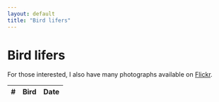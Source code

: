 ```yaml
---
layout: default
title: "Bird lifers"
---
```


# Bird lifers

For those interested, I also have many photographs available on [Flickr](https://www.flickr.com/photos/chrisdown/albums/72157711447135721?layout=justified).

<link rel="stylesheet" href="https://unpkg.com/leaflet@1.7.1/dist/leaflet.css"/>
<script src="https://unpkg.com/leaflet@1.7.1/dist/leaflet.js"></script>
<link rel="stylesheet" href="https://cdnjs.cloudflare.com/ajax/libs/leaflet.markercluster/1.4.1/MarkerCluster.css"/>
<link rel="stylesheet" href="https://cdnjs.cloudflare.com/ajax/libs/leaflet.markercluster/1.4.1/MarkerCluster.Default.css"/>
<script src="https://cdnjs.cloudflare.com/ajax/libs/leaflet.markercluster/1.4.1/leaflet.markercluster.js"></script>

<div id="map"></div>
<div id="sightings-table-container">
    <table id="sightings-table">
        <thead>
            <tr>
                <th>#</th>
                <th>Bird</th>
                <th>Date</th>
            </tr>
        </thead>
        <tbody>
            <!-- Rows will be added here dynamically -->
        </tbody>
    </table>
</div>

<script>
    var map = L.map('map').fitWorld();
    L.tileLayer('https://{s}.tile.openstreetmap.org/{z}/{x}/{y}.png', {
        maxZoom: 19,
    }).addTo(map);

    L.Control.textbox = L.Control.extend({
        onAdd: function(map) {
            var text = L.DomUtil.create('span');
            text.id = "bird_tips";
            text.innerHTML = "<span style=\"background-color: rgba(255, 255, 255, 0.5); padding: 0.2em\">Click an entry in the table to focus the map</span>"
            return text;
        },

        onRemove: function(map) { }
    });
    L.control.textbox = function(opts) { return new L.Control.textbox(opts);}
    L.control.textbox({ position: 'bottomleft' }).addTo(map);

    var zoomLevel = 18;

    // disableClusteringAtZoom value should match the same as map.setView()
    var markers = L.markerClusterGroup({ maxClusterRadius: 50, disableClusteringAtZoom: zoomLevel });

    // From lifers.py
    var sightings = [["2017-11-25 16:49", "Tristram's Starling", "Onychognathus tristramii", 31.315917, 35.353886], ["2020-02-13 16:10", "Magnificent Frigatebird", "Fregata magnificens", 13.857731228969316, -61.06208648088452], ["2020-02-14 09:34", "Bananaquit", "Coereba flaveola", 13.851950232, -61.048821832], ["2020-02-14 09:35", "Grey Trembler", "Cinclocerthia gutturalis", 13.85184633, -61.04861106], ["2020-02-14 09:41", "Purple-throated Carib", "Eulampis jugularis", 13.85236906, -61.048686715], ["2020-02-14 16:13", "Lesser Antillean Bullfinch", "Loxigilla noctis", 13.851974769932797, -61.048160431068865], ["2020-02-14 16:21", "Antillean Crested Hummingbird", "Orthorhyncus cristatus", 13.85110744576221, -61.04806698426571], ["2020-02-14 16:25", "Grey Kingbird", "Tyrannus dominicensis", 13.852102451878904, -61.048110104437484], ["2020-02-14 16:32", "Carib Grackle", "Quiscalus lugubris", 13.852383422, -61.048688598], ["2022-03-22 04:50", "Peregrine Falcon", "Falco peregrinus", 41.737265544406995, -74.18890005739351], ["2022-04-28 03:59", "Grey Wagtail", "Motacilla cinerea", 54.903219959864586, -1.5942838623971056], ["2022-06-27 03:41", "Griffon Vulture", "Gyps fulvus", 43.78088144013459, 6.39015315340086], ["2022-11-17 17:25", "Anna's Hummingbird", "Calypte anna", 37.76901379734832, -122.47222973146887], ["2022-11-17 17:27", "Hooded Merganser", "Lophodytes cucullatus", 37.768579541, -122.472643074], ["2022-11-17 17:29", "Song Sparrow", "Melospiza melodia", 37.769117014229636, -122.47210066139671], ["2022-11-17 17:30", "Dark-eyed Junco", "Junco hyemalis", 37.76898504744927, -122.47236826710215], ["2022-11-17 17:32", "Grey-headed Chickadee", "Poecile cinctus", 37.76894446043457, -122.47223281120853], ["2022-11-17 17:35", "American Robin", "Turdus migratorius", 37.770291, -122.46860899999997], ["2022-11-18 17:36", "Brown Pelican", "Pelecanus occidentalis", 37.805716784421776, -122.45339433212598], ["2022-11-18 17:40", "Snowy Egret", "Egretta thula", 37.806173808726605, -122.44996835128326], ["2022-11-18 17:42", "Killdeer", "Charadrius vociferus", 37.8047262030875, -122.45129521827101], ["2022-11-18 17:44", "White-crowned Sparrow", "Zonotrichia leucophrys", 37.80532932261164, -122.4515948663544], ["2022-11-18 17:46", "American White Pelican", "Pelecanus erythrorhynchos", 37.804171915382, -122.45005160626175], ["2023-01-18 09:44", "Common Merganser", "Mergus merganser", 53.75175517349464, -1.4248021701375535], ["2023-01-28 09:40", "Eurasian Teal", "Anas crecca", 53.75136448729458, -1.4239828415227294], ["2023-01-28 10:43", "Common Pochard", "Aythya ferina", 53.751699812365814, -1.3995335625759253], ["2023-01-28 10:58", "Song Thrush", "Turdus philomelos", 52.0916588535104, 0.05431944365309959], ["2023-01-28 11:00", "Eurasian Wigeon", "Mareca penelope", 53.74950969103727, -1.3962101073332462], ["2023-01-28 11:10", "Common Kestrel", "Falco tinnunculus", 53.74920749007112, -1.3895398208613583], ["2023-01-28 14:58", "Gadwall", "Mareca strepera", 52.090176349199155, 0.052510102559296], ["2023-01-29 13:01", "Common Murre", "Uria aalge", 54.151555684139254, -0.17474563384331532], ["2023-01-29 13:48", "Northern Gannet", "Morus bassanus", 54.15326449012734, -0.18422089422401203], ["2023-01-30 13:04", "Western Barn Owl", "Tyto alba", 52.08940588180938, 0.05220626023472619], ["2023-01-30 15:02", "Northern Shoveler", "Spatula clypeata", 52.09016092481211, 0.05252121694439893], ["2023-01-30 16:00", "Redwing", "Turdus iliacus", 52.08948477761714, 0.05216861392372607], ["2023-01-30 16:17", "Yellowhammer", "Emberiza citrinella", 52.092193858685505, 0.05309337579325301], ["2023-03-18 18:04", "Hudsonian Whimbrel", "Numenius hudsonicus", 34.03898200000002, -118.875055], ["2023-03-18 18:10", "Marbled Godwit", "Limosa fedoa", 34.03898200000002, -118.875055], ["2023-03-18 18:13", "Double-crested Cormorant", "Nannopterum auritum", 34.03898200000002, -118.875055], ["2023-03-19 18:16", "Long-billed Curlew", "Numenius americanus", 35.367385943631774, -120.8678573035946], ["2023-03-19 20:14", "Willet", "Tringa semipalmata", 35.36726355634958, -120.86820849921867], ["2023-03-19 20:16", "Turkey Vulture", "Cathartes aura", 35.36710472831917, -120.86766967668908], ["2023-03-19 20:18", "Great Blue Heron", "Ardea herodias", 35.36737099750174, -120.86729419529286], ["2023-03-20 20:23", "California Scrub Jay", "Aphelocoma californica", 36.51963365896235, -121.94958110954195], ["2023-03-20 20:25", "Hairy Woodpecker", "Leuconotopicus villosus", 36.52194255820443, -121.94497012003174], ["2023-03-20 21:32", "Black Oystercatcher", "Haematopus bachmani", 36.51048218036604, -121.9415203159812], ["2023-04-30 16:49", "Red Kite", "Milvus milvus", 51.80481507981158, -0.6004448257231445], ["2023-05-01 16:55", "Common Buzzard", "Buteo buteo", 51.576516298213704, -0.5946453690649776], ["2023-05-29 14:35", "Grey Heron", "Ardea cinerea", 51.77750473688866, -0.5995668722568155], ["2023-05-29 14:41", "Carrion Crow", "Corvus corone", 51.7777377, -0.6009245], ["2023-05-29 14:41", "Western Jackdaw", "Coloeus monedula", 51.7776852, -0.6007893], ["2023-05-29 14:41", "Mallard", "Anas platyrhynchos", 51.7776426, -0.600653], ["2023-05-29 14:42", "European Greenfinch", "Chloris chloris", 51.7776385, -0.6004253], ["2023-05-29 14:42", "Eurasian Magpie", "Pica pica", 51.7776194, -0.600351], ["2023-05-29 14:48", "Black-headed Gull", "Chroicocephalus ridibundus", 51.7768045, -0.5972805], ["2023-05-29 14:55", "European Goldfinch", "Carduelis carduelis", 51.7766268, -0.5967193], ["2023-05-29 14:55", "Eurasian Wren", "Troglodytes troglodytes", 51.7760378, -0.5954463], ["2023-05-29 14:56", "Common Moorhen", "Gallinula chloropus", 51.7760378, -0.5954463], ["2023-05-29 14:57", "Eurasian Blue Tit", "Cyanistes caeruleus", 51.7756841, -0.5947905], ["2023-05-29 15:00", "Common Swift", "Apus apus", 51.7752771, -0.5939532], ["2023-05-29 15:01", "House Sparrow", "Passer domesticus", 51.7748082, -0.592784], ["2023-05-29 15:05", "Common Wood Pigeon", "Columba palumbus", 51.7735453, -0.5902246], ["2023-05-29 15:18", "Eurasian Collared Dove", "Streptopelia decaocto", 51.7678063, -0.5831881], ["2023-05-29 15:20", "European Robin", "Erithacus rubecula", 51.7678921, -0.5833552], ["2023-05-29 16:01", "Great Cormorant", "Phalacrocorax carbo", 51.762464599999994, -0.563583599999987], ["2023-05-29 16:07", "Eurasian Coot", "Fulica atra", 51.7634664, -0.5605747], ["2023-05-30 18:18", "European Herring Gull", "Larus argentatus", 51.5039774, -0.0461253], ["2023-06-04 18:16", "Tufted Duck", "Aythya fuligula", 51.5033992, -0.0471679], ["2023-06-04 18:16", "Mute Swan", "Cygnus olor", 51.5033992, -0.0471679], ["2023-06-04 18:17", "Rock Dove", "Columba livia", 51.5033992, -0.0471679], ["2023-06-04 18:20", "Common Starling", "Sturnus vulgaris", 51.5034795, -0.0466043], ["2023-06-04 18:23", "Egyptian Goose", "Alopochen aegyptiaca", 51.5025477, -0.0470297], ["2023-06-09 23:00", "Collared Kingfisher", "Todiramphus chloris", 1.4398115050386904, 103.73480001172275], ["2023-06-09 23:00", "Spotted Dove", "Spilopelia chinensis", 1.4396881410651825, 103.7348801839442], ["2023-06-09 23:00", "Zebra Dove", "Geopelia striata", 1.4397191114682717, 103.73472948942253], ["2023-06-09 23:00", "Himalayan Swiftlet", "Aerodramus brevirostris", 1.4401224672830084, 103.73471979478137], ["2023-06-09 23:00", "Olive-winged Bulbul", "Pycnonotus plumosus", 1.4400700685217773, 103.73484436576013], ["2023-06-09 23:00", "Slaty-breasted Rail", "Lewinia striata", 1.4398686925712771, 103.73471403726876], ["2023-06-09 23:00", "Blue-throated Bee-eater", "Merops viridis", 1.4397959298340575, 103.73447666032382], ["2023-06-09 23:00", "White-breasted Waterhen", "Amaurornis phoenicurus", 1.4402618951143442, 103.73498804558159], ["2023-06-09 23:30", "Scarlet-backed Flowerpecker", "Dicaeum cruentatum", 1.4398071288491425, 103.73488937047131], ["2023-06-09 23:30", "Yellow-vented Bulbul", "Pycnonotus goiavier", 1.4398446621731198, 103.73477278032345], ["2023-06-09 23:45", "Ashy Tailorbird", "Orthotomus ruficeps", 1.4426957882254874, 103.73669265964509], ["2023-06-10 00:00", "Great Egret", "Ardea alba", 1.4431630600407683, 103.73651892361715], ["2023-06-10 00:00", "Pink-necked Green Pigeon", "Treron vernans", 1.4425800768646915, 103.73675737057465], ["2023-06-10 00:00", "White-bellied Sea Eagle", "Haliaeetus leucogaster", 1.4409551509377485, 103.73644673936865], ["2023-06-10 01:00", "Milky Stork", "Mycteria cinerea", 1.446774512261273, 103.73201546450537], ["2023-06-10 01:30", "Little Egret", "Egretta garzetta", 1.4441359139719296, 103.73594090792358], ["2023-06-10 01:30", "Black-naped Oriole", "Oriolus chinensis", 1.4400456046120198, 103.73591585902892], ["2023-06-10 03:00", "House Crow", "Corvus splendens", 1.4465439098056496, 103.73206650379039], ["2023-06-10 04:00", "Asian Glossy Starling", "Aplonis panayensis", 1.4403817092242726, 103.73565370192603], ["2023-06-10 04:00", "Olive-backed Sunbird", "Cinnyris jugularis", 1.4470327840867323, 103.7280324380352], ["2023-06-10 04:30", "Pacific Swallow", "Hirundo tahitica", 1.4408056942100669, 103.73638465696371], ["2023-06-11 02:00", "Long-tailed Shrike", "Lanius schach", 1.4161001231904902, 103.91343301312327], ["2023-06-11 02:00", "Javan Myna", "Acridotheres javanicus", 1.415982955, 103.912557859], ["2023-06-11 02:00", "Eurasian Tree Sparrow", "Passer montanus", 1.420652345094581, 103.91277241408284], ["2023-06-11 02:30", "Red-breasted Parakeet", "Psittacula alexandri", 1.4160778968936067, 103.91647271681654], ["2023-06-11 03:28", "Red Junglefowl", "Gallus gallus", 1.4125290000000268, 103.92126740000003], ["2023-06-11 04:00", "Malaysian Pied Fantail", "Rhipidura javanica", 1.4102004082321482, 103.92005745374797], ["2023-06-11 04:03", "White-throated Kingfisher", "Halcyon smyrnensis", 1.4085568999999847, 103.92219549999999], ["2023-06-11 05:00", "Scaly-breasted Munia", "Lonchura punctulata", 1.4086000739045643, 103.92237862874912], ["2023-06-11 05:00", "Baya Weaver", "Ploceus philippinus", 1.4075945410850121, 103.92449716310443], ["2023-06-11 05:30", "Oriental Dollarbird", "Eurystomus orientalis", 1.405824918387648, 103.92831286704597], ["2023-06-11 06:00", "Oriental Magpie-Robin", "Copsychus saularis", 1.4057348350046874, 103.92292209900887], ["2023-06-11 06:30", "Jungle Myna", "Acridotheres fuscus", 1.4073563282691244, 103.92104578608291], ["2023-06-11 08:00", "Crested Myna", "Acridotheres cristatellus", 1.3955813869160132, 103.9296470282988], ["2023-06-11 08:00", "Common Iora", "Aegithina tiphia", 1.3955141429654359, 103.92970802417011], ["2023-06-11 09:30", "Little Tern", "Sternula albifrons", 1.3963406177797668, 103.92209642844324], ["2023-06-12 23:45", "Red-whiskered Bulbul", "Pycnonotus jocosus", 1.4192736466052924, 103.91335519534408], ["2023-06-13 00:15", "Barn Swallow", "Hirundo rustica", 1.40801465, 103.919256438], ["2023-06-13 00:30", "Swinhoe's White-eye", "Zosterops simplex", 1.4072035947404413, 103.92117185322905], ["2023-06-13 00:45", "Little Bronze Cuckoo", "Chrysococcyx minutillus", 1.407556454783157, 103.92008640993424], ["2023-06-13 01:00", "Sooty-headed Bulbul", "Pycnonotus aurigaster", 1.407879227673123, 103.919591343452], ["2023-06-15 00:00", "Asian Koel", "Eudynamys scolopaceus", 1.2855259004309825, 103.86312346339984], ["2023-06-16 10:30", "Sunda Pygmy Woodpecker", "Yungipicus moluccensis", 1.2830670527781365, 103.8635916380776], ["2023-06-17 19:17", "Rufous Woodpecker", "Micropternus brachyurus", 1.28302123284432, 103.86357859856928], ["2023-06-19 00:30", "Blue-crowned Hanging Parrot", "Loriculus galgulus", 1.283079924, 103.863550264], ["2023-06-20 08:56", "Brown-breasted Bulbul", "Pycnonotus xanthorrhous", 26.887176484, 100.23356152], ["2023-06-20 09:35", "Little Grebe", "Tachybaptus ruficollis", 26.8868021, 100.232584], ["2023-06-20 10:00", "Black-throated Bushtit", "Aegithalos concinnus", 26.89080446313617, 100.23209341112596], ["2023-06-20 10:00", "Plumbeous Water Redstart", "Phoenicurus fuliginosus", 26.891008973, 100.231155194], ["2023-06-21 01:37", "White Wagtail", "Motacilla alba", 26.930497060781708, 100.22251884336492], ["2023-06-21 08:58", "Great Crested Grebe", "Podiceps cristatus", 27.9041273, 99.9429216], ["2023-06-21 09:00", "Hume's Leaf Warbler", "Phylloscopus humei", 27.915341907676027, 99.9357587451264], ["2023-06-21 09:15", "Ferruginous Duck", "Aythya nyroca", 27.906699700000004, 99.95122289999999], ["2023-06-22 02:39", "Red-billed Chough", "Pyrrhocorax pyrrhocorax", 27.862668300483374, 99.70489796857639], ["2023-06-23 09:00", "Grey-backed Thrush", "Turdus hortulorum", 26.886812090695013, 100.23389089685486], ["2023-06-29 07:49", "Brown Shrike", "Lanius cristatus", 47.2547373, 132.6224997], ["2023-06-29 23:32", "Striated Swallow", "Cecropis striolata", 47.586984844390884, 133.5082602722449], ["2023-06-29 23:54", "Common Pheasant", "Phasianus colchicus", 47.35933180000004, 133.10271719999997], ["2023-06-30 00:30", "Eastern Spot-billed Duck", "Anas zonorhyncha", 47.72663907878046, 133.6064108088026], ["2023-06-30 03:19", "Black-tailed Godwit", "Limosa limosa", 47.553517739975725, 133.52511753792476], ["2023-06-30 03:39", "Oriental Stork", "Ciconia boyciana", 47.552940400000004, 133.38065469999998], ["2023-06-30 15:48", "Eurasian Crag Martin", "Ptyonoprogne rupestris", 47.27146585659984, 132.6220408329121], ["2023-07-01 02:20", "Oriental Turtle Dove", "Streptopelia orientalis", 47.27045855935351, 132.577838608771], ["2023-07-01 03:00", "Red-rumped Swallow", "Cecropis daurica", 47.27466522685636, 132.56210868225742], ["2023-07-01 09:00", "Common Nightingale", "Luscinia megarhynchos", 47.2708353045444, 132.62327391997724], ["2023-07-03 10:58", "Common Tern", "Sterna hirundo", 45.7751834, 126.59967560000001], ["2023-07-04 08:30", "Indian Spot-billed Duck", "Anas poecilorhyncha", 35.00648882597335, 135.7778601627498], ["2023-07-04 09:06", "Large-billed Crow", "Corvus macrorhynchos", 35.0045532, 135.7800384], ["2023-07-06 09:53", "Black Kite", "Milvus migrans", 34.99662970000003, 135.76857080000002], ["2023-07-07 04:49", "Brown-eared Bulbul", "Hypsipetes amaurotis", 35.0191156, 135.6739366], ["2023-07-07 05:17", "Japanese Bush Warbler", "Horornis diphone", 35.0139665, 135.6764921], ["2023-07-09 09:33", "White-cheeked Starling", "Spodiopsar cineraceus", 35.71494710000001, 139.773704], ["2023-07-16 13:16", "Eurasian Jay", "Garrulus glandarius", 51.4978458, -0.0396091], ["2023-07-16 13:27", "Long-tailed Tit", "Aegithalos caudatus", 51.4997772, -0.0405899], ["2023-07-16 14:53", "Common Gull", "Larus canus", 51.503006877435276, -0.046950917192674524], ["2023-07-17 11:32", "Common House Martin", "Delichon urbicum", 51.50585027492837, -0.04579754584943885], ["2023-07-21 19:14", "Rose-ringed Parakeet", "Psittacula krameri", 51.56633939999999, -0.03962699999999586], ["2023-07-23 17:06", "Canada Goose", "Branta canadensis", 51.45859990000002, -0.3079131000000359], ["2023-07-25 07:23", "Common Chaffinch", "Fringilla coelebs", 55.0456484, -1.6120424], ["2023-07-25 07:48", "Great Tit", "Parus major", 55.0454374, -1.6087987], ["2023-07-25 08:05", "Stock Dove", "Columba oenas", 55.0454874, -1.6088134], ["2023-07-25 14:17", "Eurasian Sparrowhawk", "Accipiter nisus", 54.895853100000004, -1.482657200000034], ["2023-07-25 17:00", "Eurasian Nuthatch", "Sitta europaea", 54.89908541852157, -1.4757280794181893], ["2023-07-25 18:05", "Great Spotted Woodpecker", "Dendrocopos major", 54.899940674534136, -1.4755725990578128], ["2023-07-25 18:10", "Dunnock", "Prunella modularis", 54.8973326779472, -1.4775366526603477], ["2023-07-25 18:20", "Eurasian Curlew", "Numenius arquata", 54.89731320990982, -1.4780331394762243], ["2023-07-25 18:22", "Northern Lapwing", "Vanellus vanellus", 54.89951951538767, -1.4759337729981326], ["2023-07-25 18:24", "Common Shelduck", "Tadorna tadorna", 54.89966394441593, -1.4784748330719708], ["2023-07-25 18:25", "Pied Avocet", "Recurvirostra avosetta", 54.89814992200978, -1.4763435464158476], ["2023-07-25 19:42", "Coal Tit", "Periparus ater", 55.044975607733406, -1.6092106122850112], ["2023-07-26 15:06", "Common Blackbird", "Turdus merula", 55.052637, -1.6425441], ["2023-07-26 15:44", "Greylag Goose", "Anser anser", 55.0547987, -1.6420709], ["2023-07-26 17:00", "Eurasian Bullfinch", "Pyrrhula pyrrhula", 54.89817166801278, -1.4767040452757954], ["2023-07-26 17:38", "Common Chiffchaff", "Phylloscopus collybita", 55.0453323, -1.6120773], ["2023-07-27 10:39", "Sandwich Tern", "Thalasseus sandvicensis", 55.1737346, -1.5169254], ["2023-07-27 18:46", "Common Linnet", "Linaria cannabina", 55.08379579999998, -1.472825900000032], ["2023-07-27 18:50", "Common Redshank", "Tringa totanus", 55.083552500000025, -1.4739193999999995], ["2023-07-28 13:09", "Eurasian Reed Warbler", "Acrocephalus scirpaceus", 55.2964441, -1.5832255], ["2023-07-28 14:37", "Eurasian Whimbrel", "Numenius phaeopus", 55.3151986, -1.55661], ["2023-07-28 14:37", "Common Ringed Plover", "Charadrius hiaticula", 55.3151986, -1.5566100000000063], ["2023-07-28 14:59", "Eurasian Oystercatcher", "Haematopus ostralegus", 55.3210684, -1.550405], ["2023-07-30 12:18", "Common Sandpiper", "Actitis hypoleucos", 54.8991244, -1.4781303], ["2023-08-06 12:45", "Lesser Black-backed Gull", "Larus fuscus", 51.5071054, -0.0435972], ["2023-08-06 16:59", "Red-crested Pochard", "Netta rufina", 51.5022552, -0.1368152], ["2023-08-12 01:32", "Glaucous-winged Gull", "Larus glaucescens", 47.6272298, -122.3367631], ["2023-08-12 01:49", "American Crow", "Corvus brachyrhynchos", 47.6294032, -122.3404465], ["2023-08-12 13:11", "American Goldfinch", "Spinus tristis", 47.65801820000001, -122.29342890000002], ["2023-08-12 13:11", "Caspian Tern", "Hydroprogne caspia", 47.6580182, -122.2934289], ["2023-08-12 13:11", "Red-winged Blackbird", "Agelaius phoeniceus", 47.6580182, -122.2934289], ["2023-08-12 13:11", "Bald Eagle", "Haliaeetus leucocephalus", 47.65801820000001, -122.29342890000002], ["2023-08-12 13:42", "Bewick's Wren", "Thryomanes bewickii", 47.6549226, -122.2944281], ["2023-08-12 13:43", "Black-capped Chickadee", "Poecile atricapillus", 47.6549185, -122.2946041], ["2023-08-12 13:47", "House Finch", "Haemorhous mexicanus", 47.6549412, -122.2946712], ["2023-08-12 14:35", "Cooper's Hawk", "Accipiter cooperii", 47.6539755, -122.2948804], ["2023-08-12 14:42", "Purple Martin", "Progne subis", 47.6540435, -122.2947485], ["2023-08-12 15:21", "Downy Woodpecker", "Dryobates pubescens", 47.6558225, -122.2967833], ["2023-08-12 15:27", "Western Osprey", "Pandion haliaetus", 47.6554839, -122.2969313], ["2023-08-12 15:35", "Wood Duck", "Aix sponsa", 47.6557253, -122.2967791], ["2023-08-12 16:00", "Pied-billed Grebe", "Podilymbus podiceps", 47.6541711, -122.2922956], ["2023-08-12 17:16", "Spotted Towhee", "Pipilo maculatus", 47.656599, -122.2969144], ["2023-08-12 20:45", "Violet-green Swallow", "Tachycineta thalassina", 47.6656733, -122.4214357], ["2023-08-12 21:11", "California Gull", "Larus californicus", 47.6639327, -122.4279892], ["2023-08-12 22:02", "American Bushtit", "Psaltriparus minimus", 47.6583934, -122.4252222], ["2023-08-12 22:37", "Brown-headed Cowbird", "Molothrus ater", 47.65597, -122.4123228], ["2023-08-14 00:44", "Tree Swallow", "Tachycineta bicolor", 47.6579048, -122.2967564], ["2023-08-20 01:48", "Northern Raven", "Corvus corax", 46.9103061, -121.584013], ["2023-08-23 00:40", "Black-necked Stilt", "Himantopus mexicanus", 37.4358604, -122.0994338], ["2023-08-23 00:40", "American Avocet", "Recurvirostra americana", 37.43520996265998, -122.09695960898276], ["2023-08-23 00:40", "Long-billed Dowitcher", "Limnodromus scolopaceus", 37.43523586915524, -122.09705815398698], ["2023-08-23 00:40", "American Cliff Swallow", "Petrochelidon pyrrhonota", 37.43542600683045, -122.09778141449995], ["2023-08-23 00:40", "Brewer's Blackbird", "Euphagus cyanocephalus", 37.434769824860844, -122.09528538499092], ["2023-08-23 00:40", "Cackling Goose", "Branta hutchinsii", 37.43452743164425, -122.09436335904996], ["2023-08-23 00:40", "Short-billed Dowitcher", "Limnodromus griseus", 37.4358604, -122.0994338], ["2023-08-23 01:28", "Greater Yellowlegs", "Tringa melanoleuca", 37.4349497, -122.0962786], ["2023-08-23 01:32", "Ring-billed Gull", "Larus delawarensis", 37.4346149, -122.0953702], ["2023-08-23 02:08", "Black Phoebe", "Sayornis nigricans", 37.4355703, -122.0978624], ["2023-08-23 02:27", "Mourning Dove", "Zenaida macroura", 37.441056, -122.0933916], ["2023-08-23 02:36", "Savannah Sparrow", "Passerculus sandwichensis", 37.4428554, -122.0928335], ["2023-08-24 00:04", "Red-tailed Hawk", "Buteo jamaicensis", 37.48554610000003, -122.15016840000001], ["2023-08-24 00:29", "Semipalmated Sandpiper", "Calidris pusilla", 37.4556208, -122.1090252], ["2023-08-24 00:29", "Northern Mockingbird", "Mimus polyglottos", 37.4556208, -122.1090252], ["2023-08-24 00:33", "Northern Harrier", "Circus hudsonius", 37.4560175, -122.1088445], ["2023-08-24 00:42", "Bar-tailed Godwit", "Limosa lapponica", 37.4565469, -122.1082272], ["2023-08-24 01:03", "Least Sandpiper", "Calidris minutilla", 37.4590995, -122.1069269], ["2023-08-24 02:09", "California Towhee", "Melozone crissalis", 37.4547009, -122.1093453], ["2023-08-24 02:47", "Black-crowned Night Heron", "Nycticorax nycticorax", 37.4555994, -122.100589], ["2023-08-26 00:33", "Western Gull", "Larus occidentalis", 37.8291389, -122.5344398], ["2023-08-27 18:07", "Heermann's Gull", "Larus heermanni", 37.468827900000036, -122.44683480000002], ["2023-08-28 15:19", "Great-tailed Grackle", "Quiscalus mexicanus", 37.476161186964475, -122.44891553456165], ["2023-09-02 19:06", "Blue Jay", "Cyanocitta cristata", 40.8089085, -73.9665065], ["2023-09-02 19:13", "Red-bellied Woodpecker", "Melanerpes carolinus", 40.809254, -73.9661501], ["2023-09-02 19:26", "Common Grackle", "Quiscalus quiscula", 40.8087537, -73.9668079], ["2023-09-02 20:30", "American Herring Gull", "Larus smithsonianus", 40.8217573, -73.958113], ["2023-09-02 22:43", "Northern Cardinal", "Cardinalis cardinalis", 40.8617931, -73.9329672], ["2023-09-02 22:53", "Grey Catbird", "Dumetella carolinensis", 40.8617555, -73.9337565], ["2023-09-03 20:27", "Monk Parakeet", "Myiopsitta monachus", 40.6577492, -73.9949739], ["2023-09-03 21:07", "American Redstart", "Setophaga ruticilla", 40.6534849, -73.9992697], ["2023-09-03 21:07", "Chimney Swift", "Chaetura pelagica", 40.6534849, -73.9992697], ["2023-09-29 10:49", "Common Kingfisher", "Alcedo atthis", 43.3390960836555, 3.2075424605085914], ["2023-09-30 13:10", "Black-winged Stilt", "Himantopus himantopus", 43.5540143, 3.904057099999989], ["2023-09-30 13:10", "Western Cattle Egret", "Bubulcus ibis", 43.5540143, 3.904057099999989], ["2023-09-30 14:11", "Greater Flamingo", "Phoenicopterus roseus", 43.5498799, 3.9067726], ["2023-09-30 15:58", "Little Ringed Plover", "Charadrius dubius", 43.544506, 3.9064692], ["2023-09-30 15:58", "Green Sandpiper", "Tringa ochropus", 43.544506, 3.9064692], ["2023-10-15 13:30", "European Stonechat", "Saxicola rubicola", 51.37740340000001, 0.7833990999999685], ["2023-10-15 13:30", "Common Reed Bunting", "Emberiza schoeniclus", 51.37740340000001, 0.7833990999999685], ["2023-10-15 13:30", "Grey Plover", "Pluvialis squatarola", 51.37740340000001, 0.7833990999999685], ["2023-10-15 13:30", "Dunlin", "Calidris alpina", 51.37740340000001, 0.7833990999999685], ["2023-10-15 13:30", "Rook", "Corvus frugilegus", 51.37740340000001, 0.7833990999999685], ["2023-10-15 13:30", "Western Marsh Harrier", "Circus aeruginosus", 51.37740340000001, 0.7833990999999685], ["2023-10-15 13:30", "Ruddy Turnstone", "Arenaria interpres", 51.37740340000001, 0.7833990999999685], ["2023-10-23 16:09", "Pink-footed Goose", "Anser brachyrhynchus", 52.8625865, 0.4483559], ["2023-10-24 07:51", "Eurasian Skylark", "Alauda arvensis", 52.95635699999998, 1.0175437999999701], ["2023-10-24 07:59", "Cetti's Warbler", "Cettia cetti", 52.9602781, 1.0183197], ["2023-10-24 09:08", "Meadow Pipit", "Anthus pratensis", 52.9613219, 1.0204737], ["2023-10-24 10:08", "Brant Goose", "Branta bernicla", 52.95693029315825, 1.052026489872702], ["2023-10-24 11:38", "Fieldfare", "Turdus pilaris", 52.9560727, 1.0582338], ["2023-10-24 11:48", "Water Rail", "Rallus aquaticus", 52.9525002, 1.0486335], ["2023-10-24 11:49", "Common Snipe", "Gallinago gallinago", 52.9560474, 1.0582331], ["2023-10-24 12:03", "Water Pipit", "Anthus spinoletta", 52.9560673, 1.0582827], ["2023-10-25 09:21", "Sanderling", "Calidris alba", 52.9761136, 0.6040058], ["2023-10-25 11:12", "Northern Pintail", "Anas acuta", 52.9693183, 0.6069396], ["2023-10-25 11:21", "Little Stint", "Calidris minuta", 52.9696765, 0.6068388], ["2023-10-25 11:34", "European Golden Plover", "Pluvialis apricaria", 52.9693083, 0.6070635], ["2023-10-25 11:56", "Bearded Reedling", "Panurus biarmicus", 52.965005, 0.6035419], ["2023-12-03 14:40", "Blue-grey Tanager", "Thraupis episcopus", 10.2043815, -84.1615638], ["2023-12-03 14:40", "Finsch's Parakeet", "Psittacara finschi", 10.204381500000036, -84.16156380000001], ["2023-12-03 14:40", "Black-bellied Hummingbird", "Eupherusa nigriventris", 10.204381500000036, -84.16156380000001], ["2023-12-03 14:40", "Tropical Kingbird", "Tyrannus melancholicus", 10.2043815, -84.1615638], ["2023-12-03 14:42", "Scarlet-rumped Tanager", "Ramphocelus passerinii", 10.2043417, -84.161544], ["2023-12-03 16:37", "Great Kiskadee", "Pitangus sulphuratus", 10.2041723, -84.1620386], ["2023-12-03 16:38", "Violet Sabrewing", "Campylopterus hemileucurus", 10.204242, -84.1620503], ["2023-12-03 16:39", "Green-crowned Brilliant", "Heliodoxa jacula", 10.2041948, -84.1620326], ["2023-12-03 17:06", "Coppery-headed Emerald", "Microchera cupreiceps", 10.204234, -84.1619884], ["2023-12-03 17:06", "Purple-throated Mountaingem", "Lampornis calolaemus", 10.2042037, -84.1620223], ["2023-12-03 17:20", "Rufous-collared Sparrow", "Zonotrichia capensis", 10.2039856, -84.1620934], ["2023-12-03 17:48", "Black Vulture", "Coragyps atratus", 10.204205, -84.162082], ["2023-12-03 17:50", "Green Thorntail", "Discosura conversii", 10.2042136, -84.1620478], ["2023-12-03 18:36", "Rufous-tailed Hummingbird", "Amazilia tzacatl", 10.2043643, -84.1615854], ["2023-12-03 18:36", "Blue-and-white Swallow", "Pygochelidon cyanoleuca", 10.2044149, -84.1615692], ["2023-12-03 18:37", "Clay-colored Thrush", "Turdus grayi", 10.2043751, -84.1615739], ["2023-12-03 21:18", "Buff-throated Saltator", "Saltator maximus", 10.686605599999995, -84.18077070000001], ["2023-12-03 21:18", "Yellow-throated Euphonia", "Euphonia hirundinacea", 10.686605599999995, -84.18077070000001], ["2023-12-03 21:18", "Palm Tanager", "Thraupis palmarum", 10.686605599999995, -84.18077070000001], ["2023-12-03 21:18", "Melodious Blackbird", "Dives dives", 10.686605599999995, -84.18077070000001], ["2023-12-03 21:18", "King Vulture", "Sarcoramphus papa", 10.6866056, -84.1807707], ["2023-12-03 21:18", "Montezuma Oropendola", "Psarocolius montezuma", 10.6866409, -84.1807701], ["2023-12-03 22:04", "Black-cheeked Woodpecker", "Melanerpes pucherani", 10.6871269, -84.1806074], ["2023-12-03 22:05", "Keel-billed Toucan", "Ramphastos sulfuratus", 10.6871269, -84.1806074], ["2023-12-03 22:05", "Baltimore Oriole", "Icterus galbula", 10.6871269, -84.1806074], ["2023-12-03 22:23", "Green Honeycreeper", "Chlorophanes spiza", 10.6870693, -84.1806191], ["2023-12-03 22:27", "Great Curassow", "Crax rubra", 10.6870353, -84.180556], ["2023-12-03 22:58", "Collared Aracari", "Pteroglossus torquatus", 10.6870724, -84.1806218], ["2023-12-03 23:01", "Golden-hooded Tanager", "Stilpnia larvata", 10.6870829, -84.1806141], ["2023-12-03 23:06", "Red-lored Amazon", "Amazona autumnalis", 10.6871051, -84.180629], ["2023-12-03 23:08", "Ringed Kingfisher", "Megaceryle torquata", 10.6870882, -84.1806016], ["2023-12-04 12:07", "Scarlet Macaw", "Ara macao", 10.687016, -84.1806763], ["2023-12-04 12:38", "Brown-hooded Parrot", "Pyrilia haematotis", 10.6867123, -84.1804142], ["2023-12-04 14:12", "Black-cowled Oriole", "Icterus prosthemelas", 10.6870183, -84.1806052], ["2023-12-04 14:13", "Red-legged Honeycreeper", "Cyanerpes cyaneus", 10.6869906, -84.1806417], ["2023-12-04 14:20", "Social Flycatcher", "Myiozetetes similis", 10.6869599, -84.1805892], ["2023-12-04 16:36", "Variable Seedeater", "Sporophila corvina", 10.6869684, -84.1806534], ["2023-12-04 17:13", "Olive-backed Euphonia", "Euphonia gouldi", 10.6869272, -84.180662], ["2023-12-04 19:34", "White-collared Manakin", "Manacus candei", 10.6883973, -84.1798237], ["2023-12-04 23:19", "Boat-billed Flycatcher", "Megarynchus pitangua", 10.6868707, -84.180537], ["2023-12-04 23:19", "Yellow-crowned Euphonia", "Euphonia luteicapilla", 10.6868707, -84.180537], ["2023-12-05 12:22", "Red-capped Manakin", "Ceratopipra mentalis", 10.6866223, -84.1805272], ["2023-12-05 12:24", "Yellow-throated Toucan", "Ramphastos ambiguus", 10.6866272, -84.1805317], ["2023-12-05 13:14", "Pale-billed Woodpecker", "Campephilus guatemalensis", 10.6866179, -84.1807758], ["2023-12-05 13:14", "Plain-colored Tanager", "Tangara inornata", 10.686579, -84.1806251], ["2023-12-05 13:50", "Summer Tanager", "Piranga rubra", 10.6869493, -84.1805809], ["2023-12-06 11:54", "Chestnut-colored Woodpecker", "Celeus castaneus", 10.687002600000012, -84.1808062], ["2023-12-06 11:54", "Orange-chinned Parakeet", "Brotogeris jugularis", 10.687002600000012, -84.1808062], ["2023-12-06 11:54", "White-crowned Parrot", "Pionus senilis", 10.687002600000012, -84.1808062], ["2023-12-08 12:07", "White-fronted Amazon", "Amazona albifrons", 10.3069161, -84.8118401], ["2023-12-08 12:13", "Golden-browed Chlorophonia", "Chlorophonia callophrys", 10.3069217, -84.8119724], ["2023-12-08 12:13", "Emerald Toucanet", "Aulacorhynchus prasinus", 10.3069217, -84.8119724], ["2023-12-08 12:17", "Black Guan", "Chamaepetes unicolor", 10.3069429, -84.8118448], ["2023-12-08 12:29", "Golden-olive Woodpecker", "Colaptes rubiginosus", 10.308005, -84.812503], ["2023-12-08 12:29", "House Wren", "Troglodytes aedon", 10.308005, -84.812503], ["2023-12-08 12:47", "Grey-headed Chachalaca", "Ortalis cinereiceps", 10.3076449, -84.812061], ["2023-12-08 13:04", "Lesson's Motmot", "Momotus lessonii", 10.3070043, -84.8118562], ["2023-12-08 13:28", "Magenta-throated Woodstar", "Philodice bryantae", 10.3059219, -84.8076995], ["2023-12-08 13:33", "Tennessee Warbler", "Leiothlypis peregrina", 10.3066441, -84.8075288], ["2023-12-08 13:45", "Lesser Greenlet", "Pachysylvia decurtata", 10.3071248, -84.8062235], ["2023-12-08 13:45", "Black-and-white Warbler", "Mniotilta varia", 10.3071607, -84.8061946], ["2023-12-08 13:45", "Black-throated Green Warbler", "Setophaga virens", 10.3071607, -84.8061946], ["2023-12-08 13:45", "Mistletoe Tyrannulet", "Zimmerius parvus", 10.3071607, -84.8061946], ["2023-12-08 13:46", "Philadelphia Vireo", "Vireo philadelphicus", 10.3071607, -84.8061946], ["2023-12-08 13:49", "White-naped Brushfinch", "Atlapetes albinucha", 10.3070651, -84.8059717], ["2023-12-08 13:58", "Yellow-faced Grassquit", "Tiaris olivaceus", 10.3068949, -84.8060127], ["2023-12-08 13:58", "Olivaceous Woodcreeper", "Sittasomus griseicapillus", 10.3069317, -84.806056], ["2023-12-08 13:58", "Mountain Elaenia", "Elaenia frantzii", 10.3069317, -84.806056], ["2023-12-08 13:58", "Lesser Violetear", "Colibri cyanotus", 10.3069317, -84.806056], ["2023-12-08 14:04", "Stripe-tailed Hummingbird", "Eupherusa eximia", 10.3068966, -84.8060436], ["2023-12-08 14:06", "Chestnut-capped Warbler", "Basileuterus delattrii", 10.3069075, -84.8058771], ["2023-12-08 14:23", "Wilson's Warbler", "Cardellina pusilla", 10.307152, -84.8058036], ["2023-12-08 14:23", "Cabanis's Wren", "Cantorchilus modestus", 10.307152, -84.8058036], ["2023-12-08 14:23", "Ruby-throated Hummingbird", "Archilochus colubris", 10.307152, -84.8058036], ["2023-12-08 14:25", "Slaty Antwren", "Myrmotherula schisticolor", 10.3072892, -84.8060657], ["2023-12-08 14:34", "Mountain Thrush", "Turdus plebejus", 10.3078754, -84.8054867], ["2023-12-08 14:50", "Squirrel Cuckoo", "Piaya cayana", 10.3085895, -84.8045933], ["2023-12-08 15:20", "Scarlet-thighed Dacnis", "Dacnis venusta", 10.3063318, -84.8027533], ["2023-12-08 15:35", "Northern Tufted Flycatcher", "Mitrephanes phaeocercus", 10.3049958, -84.7999572], ["2023-12-08 16:04", "Golden-crowned Warbler", "Basileuterus culicivorus", 10.3073537, -84.7961525], ["2023-12-08 16:04", "Black-eared Warbler", "Basileuterus melanotis", 10.3073254, -84.7961984], ["2023-12-08 16:41", "Ochraceous Wren", "Troglodytes ochraceus", 10.3083447, -84.7995966], ["2023-12-08 16:58", "White-throated Spadebill", "Platyrinchus mystaceus", 10.3071112, -84.8021763], ["2023-12-08 17:06", "Brown Jay", "Psilorhinus morio", 10.306692, -84.8040664], ["2023-12-08 17:22", "Yellowish Flycatcher", "Empidonax flavescens", 10.3073517, -84.8054012], ["2023-12-08 17:22", "Kentucky Warbler", "Geothlypis formosa", 10.3073517, -84.8054012], ["2023-12-08 17:22", "Swainson's Thrush", "Catharus ustulatus", 10.3073517, -84.8054012], ["2023-12-08 17:22", "Slate-throated Whitestart", "Myioborus miniatus", 10.3073517, -84.8054012], ["2023-12-08 17:34", "Orange-fronted Parakeet", "Eupsittula canicularis", 10.3063412, -84.8074178], ["2023-12-08 17:35", "Spotted Barbtail", "Premnoplex brunnescens", 10.3063297, -84.8073993], ["2023-12-08 17:36", "Collared Whitestart", "Myioborus torquatus", 10.3063225, -84.8073533], ["2023-12-08 18:59", "Azure-hooded Jay", "Cyanolyca cucullata", 10.3021925, -84.7944301], ["2023-12-08 19:10", "Grey-breasted Wood Wren", "Henicorhina leucophrys", 10.3018224, -84.7938521], ["2023-12-08 19:11", "Common Bush Tanager", "Chlorospingus flavopectus", 10.3016685, -84.7936958], ["2023-12-08 19:30", "Lineated Foliage-gleaner", "Syndactyla subalaris", 10.3015342, -84.7936445], ["2023-12-08 19:30", "Ruddy Treerunner", "Margarornis rubiginosus", 10.3015459, -84.7937052], ["2023-12-08 19:39", "Resplendent Quetzal", "Pharomachrus mocinno", 10.301548, -84.7933912], ["2023-12-08 21:16", "Spotted Woodcreeper", "Xiphorhynchus erythropygius", 10.3057682, -84.7941382], ["2023-12-08 21:38", "Barred Forest Falcon", "Micrastur ruficollis", 10.3025079, -84.7958787], ["2023-12-09 12:31", "Collared Trogon", "Trogon collaris", 10.2812697, -84.7913981], ["2023-12-09 12:35", "Blue-vented Hummingbird", "Saucerottia hoffmanni", 10.2811032, -84.7919365], ["2023-12-09 12:44", "Ruddy Pigeon", "Patagioenas subvinacea", 10.2811895, -84.7915747], ["2023-12-09 12:56", "Hoffmann's Woodpecker", "Melanerpes hoffmannii", 10.281285, -84.7915659], ["2023-12-09 13:17", "Chestnut-capped Brushfinch", "Arremon brunneinucha", 10.2809661, -84.7915123], ["2023-12-09 13:19", "Hepatic Tanager", "Piranga hepatica", 10.2808932, -84.7915594], ["2023-12-09 13:53", "Great Black Hawk", "Buteogallus urubitinga", 10.2808771, -84.7912336], ["2023-12-09 14:39", "Rufous-and-white Wren", "Thryophilus rufalbus", 10.2818299, -84.7885152], ["2023-12-09 15:16", "Chestnut-sided Warbler", "Setophaga pensylvanica", 10.2819914, -84.7899065], ["2023-12-09 15:31", "Brown-crested Flycatcher", "Myiarchus tyrannulus", 10.282051, -84.7905357], ["2023-12-09 15:31", "Golden-winged Warbler", "Vermivora chrysoptera", 10.2820769, -84.7905738], ["2023-12-09 15:34", "Cinnamon-bellied Saltator", "Saltator grandis", 10.2821155, -84.7906316], ["2023-12-09 16:24", "Silver-throated Tanager", "Tangara icterocephala", 10.281017, -84.7891428], ["2023-12-09 16:24", "Green Hermit", "Phaethornis guy", 10.281017, -84.7891428], ["2023-12-09 18:38", "Chiriqui Quail-Dove", "Zentrygon chiriquensis", 10.3054819, -84.8141635], ["2023-12-09 19:08", "Ruddy-capped Nightingale-Thrush", "Catharus frantzii", 10.305157, -84.8171894], ["2023-12-09 19:09", "Slaty-backed Nightingale-Thrush", "Catharus fuscater", 10.3052669, -84.8173698], ["2023-12-10 12:03", "Crested Guan", "Penelope purpurascens", 10.3069603, -84.8118348], ["2023-12-10 20:29", "Muscovy Duck", "Cairina moschata", 9.77888879999999, -84.62579920000002], ["2023-12-10 20:30", "Mangrove Swallow", "Tachycineta albilinea", 9.7788888, -84.6257992], ["2023-12-10 20:32", "Spotted Sandpiper", "Actitis macularius", 9.77933, -84.6261381], ["2023-12-10 20:33", "Bare-throated Tiger Heron", "Tigrisoma mexicanum", 9.7797287, -84.6257539], ["2023-12-10 20:39", "Little Blue Heron", "Egretta caerulea", 9.7810521, -84.6242672], ["2023-12-10 20:47", "Green Heron", "Butorides virescens", 9.7816396, -84.6229625], ["2023-12-10 20:50", "Yellow-headed Caracara", "Milvago chimachima", 9.7818276, -84.6222715], ["2023-12-10 20:58", "Bobolink", "Dolichonyx oryzivorus", 9.7814644, -84.6219586], ["2023-12-10 20:58", "Roseate Spoonbill", "Platalea ajaja", 9.7814644, -84.6219586], ["2023-12-10 20:59", "Yellow-crowned Night Heron", "Nyctanassa violacea", 9.7813134, -84.6221461], ["2023-12-10 21:02", "Wood Stork", "Mycteria americana", 9.7800069, -84.6214077], ["2023-12-10 21:08", "Groove-billed Ani", "Crotophaga sulcirostris", 9.7798422, -84.6198874], ["2023-12-10 21:21", "Lesser Yellowlegs", "Tringa flavipes", 9.7846219, -84.6193967], ["2023-12-10 21:28", "Northern Jacana", "Jacana spinosa", 9.7866525, -84.6176964], ["2023-12-10 21:39", "American White Ibis", "Eudocimus albus", 9.7866498, -84.6171296], ["2023-12-10 21:39", "Double-striped Thick-knee", "Burhinus bistriatus", 9.7865053, -84.6174344], ["2023-12-10 21:42", "Southern Lapwing", "Vanellus chilensis", 9.7827387, -84.6186645], ["2023-12-10 21:53", "Green Kingfisher", "Chloroceryle americana", 9.7821294, -84.6304343], ["2023-12-10 22:00", "Belted Kingfisher", "Megaceryle alcyon", 9.7837721, -84.6312327], ["2023-12-10 22:00", "Anhinga", "Anhinga anhinga", 9.7837721, -84.6312327], ["2023-12-10 22:21", "Black Skimmer", "Rynchops niger", 9.7890713, -84.6445418], ["2023-12-10 22:21", "Royal Tern", "Thalasseus maximus", 9.7890736, -84.6444906], ["2023-12-10 22:21", "Elegant Tern", "Thalasseus elegans", 9.7890845, -84.644399], ["2023-12-10 22:23", "Neotropic Cormorant", "Nannopterum brasilianum", 9.789265, -84.644149], ["2023-12-11 12:07", "Streak-backed Oriole", "Icterus pustulatus", 9.778841799999995, -84.63383740000002], ["2023-12-11 12:07", "Black-and-white Owl", "Strix nigrolineata", 9.7788418, -84.6338374], ["2023-12-11 12:07", "Inca Dove", "Columbina inca", 9.778841799999995, -84.63383740000002], ["2023-12-11 12:07", "Rufous-backed Wren", "Campylorhynchus capistratus", 9.778841799999995, -84.63383740000002], ["2023-12-11 12:07", "Laughing Falcon", "Herpetotheres cachinnans", 9.7788418, -84.6338374], ["2023-12-11 12:07", "Bullock's Oriole", "Icterus bullockii", 9.7788418, -84.6338374], ["2023-12-11 12:28", "Costa Rican Pygmy Owl", "Glaucidium costaricanum", 9.7785654, -84.6347007], ["2023-12-11 12:29", "Blue-throated Sapphire", "Chlorestes eliciae", 9.7786085, -84.6347234], ["2023-12-11 12:35", "Rose-throated Becard", "Pachyramphus aglaiae", 9.7815927, -84.6364604], ["2023-12-11 12:47", "Tropical Mockingbird", "Mimus gilvus", 9.7792771, -84.6353697], ["2023-12-11 12:57", "Grey Hawk", "Buteo plagiatus", 9.7782692, -84.6260694], ["2023-12-11 13:00", "Crested Caracara", "Caracara plancus", 9.7781269, -84.6262046], ["2023-12-11 13:04", "Black-headed Trogon", "Trogon melanocephalus", 9.7769885, -84.626311], ["2023-12-11 13:14", "Mourning Warbler", "Geothlypis philadelphia", 9.7750746, -84.6264365], ["2023-12-11 13:21", "Streak-headed Woodcreeper", "Lepidocolaptes souleyetii", 9.7732949, -84.6262836], ["2023-12-11 13:37", "Rufous-tailed Jacamar", "Galbula ruficauda", 9.771055, -84.6278346], ["2023-12-12 12:18", "Ruddy Ground Dove", "Columbina talpacoti", 9.7564246, -84.6109586], ["2023-12-12 12:18", "Grey-capped Flycatcher", "Myiozetetes granadensis", 9.7564246, -84.6109586], ["2023-12-12 12:32", "Broad-winged Hawk", "Buteo platypterus", 9.7566932, -84.6087276], ["2023-12-12 12:40", "Grey-chested Dove", "Leptotila cassinii", 9.7554087, -84.6071512], ["2023-12-12 12:43", "Red-crowned Ant Tanager", "Habia rubica", 9.7554797, -84.607414], ["2023-12-12 12:47", "Cocoa Woodcreeper", "Xiphorhynchus susurrans", 9.7554451, -84.6072451], ["2023-12-12 12:47", "Dusky Antbird", "Cercomacroides tyrannina", 9.7554451, -84.6072451], ["2023-12-12 12:51", "Chestnut-backed Antbird", "Poliocrania exsul", 9.7550012, -84.6068503], ["2023-12-12 12:51", "Long-billed Hermit", "Phaethornis longirostris", 9.7550435, -84.6067846], ["2023-12-12 12:56", "Wood Thrush", "Hylocichla mustelina", 9.7549545, -84.6067146], ["2023-12-12 13:04", "Orange-billed Sparrow", "Arremon aurantiirostris", 9.75603, -84.6072953], ["2023-12-12 13:37", "White-necked Jacobin", "Florisuga mellivora", 9.780871, -84.606192], ["2023-12-12 14:10", "White-whiskered Puffbird", "Malacoptila panamensis", 9.7780919, -84.605398], ["2023-12-12 14:20", "Black-throated Trogon", "Trogon rufus", 9.7779325, -84.6051494], ["2023-12-12 14:43", "Ruddy-tailed Flycatcher", "Terenotriccus erythrurus", 9.7740824, -84.6047093], ["2023-12-12 15:04", "Stripe-throated Hermit", "Phaethornis striigularis", 9.7732194, -84.6034512], ["2023-12-12 15:13", "Ruddy Quail-Dove", "Geotrygon montana", 9.7721785, -84.6038727], ["2023-12-12 15:18", "White-shouldered Tanager", "Loriotus luctuosus", 9.7719052, -84.6043096], ["2023-12-12 15:32", "Wedge-billed Woodcreeper", "Glyphorynchus spirurus", 9.7716915, -84.6048142], ["2023-12-12 15:35", "Tropical Parula", "Setophaga pitiayumi", 9.7716442, -84.6048101], ["2023-12-12 15:58", "Slaty-tailed Trogon", "Trogon massena", 9.771247, -84.6083586], ["2023-12-12 16:15", "Black-striped Woodcreeper", "Xiphorhynchus lachrymosus", 9.7709994, -84.606996], ["2023-12-12 16:19", "Dusky-capped Flycatcher", "Myiarchus tuberculifer", 9.7711082, -84.6067893], ["2023-12-12 16:37", "Blue-crowned Manakin", "Lepidothrix coronata", 9.7715346, -84.6033216], ["2023-12-12 16:48", "Trilling Gnatwren", "Ramphocaenus melanurus", 9.7718728, -84.6025573], ["2023-12-12 16:57", "Dot-winged Antwren", "Microrhopias quixensis", 9.7720045, -84.6020712], ["2023-12-12 16:59", "Plain Xenops", "Xenops minutus", 9.7722049, -84.6025996], ["2023-12-12 17:23", "Black-hooded Antshrike", "Thamnophilus bridgesi", 9.774188, -84.6022753], ["2023-12-12 17:23", "Riverside Wren", "Cantorchilus semibadius", 9.7740133, -84.602311], ["2023-12-12 17:38", "Fiery-billed Aracari", "Pteroglossus frantzii", 9.7742462, -84.6045427], ["2023-12-12 18:10", "Green-breasted Mango", "Anthracothorax prevostii", 9.7803173, -84.6062212], ["2023-12-12 18:21", "Bat Falcon", "Falco rufigularis", 9.8022566, -84.6068723], ["2023-12-12 19:49", "Pacific Screech Owl", "Megascops cooperi", 9.8208212, -84.6048167], ["2023-12-12 20:07", "Least Grebe", "Tachybaptus dominicus", 9.8015632, -84.6141789], ["2023-12-12 20:09", "Mangrove Warbler", "Setophaga petechia", 9.8018188, -84.6140964], ["2023-12-12 20:10", "Northern Waterthrush", "Parkesia noveboracensis", 9.8016544, -84.6141264], ["2023-12-12 20:22", "Purple Gallinule", "Porphyrio martinica", 9.8021558, -84.6138924], ["2023-12-12 20:26", "Turquoise-browed Motmot", "Eumomota superciliosa", 9.8026351, -84.613197], ["2023-12-12 20:33", "Grey-crowned Yellowthroat", "Geothlypis poliocephala", 9.8024749, -84.6129596], ["2023-12-12 20:42", "White-browed Gnatcatcher", "Polioptila bilineata", 9.8025484, -84.6128739], ["2023-12-12 21:25", "Yellow-throated Vireo", "Vireo flavifrons", 9.8058171, -84.6140952], ["2023-12-12 21:50", "Great Crested Flycatcher", "Myiarchus crinitus", 9.8075408, -84.611209], ["2023-12-12 21:57", "White-winged Dove", "Zenaida asiatica", 9.8148802, -84.6091427], ["2023-12-12 22:01", "Veracruz Wren", "Campylorhynchus rufinucha", 9.8148673, -84.6091884], ["2023-12-12 22:16", "Cinnamon-rumped Seedeater", "Sporophila torqueola", 9.825287, -84.5952697], ["2023-12-13 12:53", "Ochre-bellied Flycatcher", "Mionectes oleagineus", 9.7540995, -84.5927397], ["2023-12-13 13:05", "Blue-black Grassquit", "Volatinia jacarina", 9.7539437, -84.592038], ["2023-12-13 13:09", "Blue-black Grosbeak", "Cyanoloxia cyanoides", 9.7539687, -84.5921332], ["2023-12-13 13:24", "Western Tanager", "Piranga ludoviciana", 9.7604118, -84.5985569], ["2023-12-13 13:31", "Red-crowned Woodpecker", "Melanerpes rubricapillus", 9.7603987, -84.5985514], ["2023-12-13 13:39", "Rufous-breasted Wren", "Pheugopedius rutilus", 9.7606278, -84.5978418], ["2023-12-13 13:50", "Barred Antshrike", "Thamnophilus doliatus", 9.7607056, -84.5976897], ["2023-12-13 13:57", "Lineated Woodpecker", "Dryocopus lineatus", 9.7608542, -84.5975376], ["2023-12-13 15:00", "Double-toothed Kite", "Harpagus bidentatus", 9.794281, -84.6006649], ["2023-12-13 15:17", "White-winged Becard", "Pachyramphus polychopterus", 9.7947828, -84.5999579], ["2023-12-13 15:22", "Tawny-winged Woodcreeper", "Dendrocincla anabatina", 9.7948275, -84.5998165], ["2023-12-13 15:23", "Grey-headed Tanager", "Eucometis penicillata", 9.7948721, -84.5998017], ["2023-12-13 15:33", "Northern Royal Flycatcher", "Onychorhynchus mexicanus", 9.7952591, -84.5992424], ["2023-12-13 15:56", "White-tipped Dove", "Leptotila verreauxi", 9.7959281, -84.5987958], ["2023-12-13 16:10", "Rufous Piha", "Lipaugus unirufus", 9.7963876, -84.5993224], ["2023-12-13 16:44", "Orange-collared Manakin", "Manacus aurantiacus", 9.797471, -84.5988097], ["2023-12-13 16:56", "Prothonotary Warbler", "Protonotaria citrea", 9.7985747, -84.5976968], ["2023-12-13 16:58", "Slaty-headed Tody-Flycatcher", "Poecilotriccus sylvia", 9.7985926, -84.5975313], ["2023-12-13 17:04", "Gartered Trogon", "Trogon caligatus", 9.7986136, -84.5976239], ["2023-12-13 17:05", "Spot-crowned Euphonia", "Euphonia imitans", 9.7985377, -84.5976216], ["2023-12-13 17:18", "Black-bellied Wren", "Pheugopedius fasciatoventris", 9.798634, -84.5970423], ["2023-12-13 17:19", "Streaked Flycatcher", "Myiodynastes maculatus", 9.7986867, -84.5971473], ["2023-12-13 17:23", "Northern Barred Woodcreeper", "Dendrocolaptes sanctithomae", 9.7983046, -84.5968739], ["2023-12-13 19:43", "Laughing Gull", "Leucophaeus atricilla", 9.7593668, -84.6281091], ["2023-12-13 19:46", "Franklin's Gull", "Leucophaeus pipixcan", 9.759086, -84.6281891], ["2023-12-13 19:54", "Yellow-naped Amazon", "Amazona auropalliata", 9.7605678, -84.6277314], ["2023-12-13 20:38", "Cinnamon Becard", "Pachyramphus cinnamomeus", 9.7828469, -84.6349781], ["2023-12-13 20:39", "Common Tody-Flycatcher", "Todirostrum cinereum", 9.7828462, -84.6350034], ["2023-12-13 20:43", "White-lored Gnatcatcher", "Polioptila albiloris", 9.7827542, -84.6350527], ["2023-12-13 20:56", "Mangrove Vireo", "Vireo pallens", 9.7828565, -84.635223], ["2023-12-13 21:06", "Tricolored Heron", "Egretta tricolor", 9.7793099, -84.6374841], ["2023-12-14 14:06", "Northern Rough-winged Swallow", "Stelgidopteryx serripennis", 9.7789848, -84.6262147], ["2023-12-14 14:21", "Amazon Kingfisher", "Chloroceryle amazona", 9.7844634, -84.6313994], ["2023-12-14 14:39", "Semipalmated Plover", "Charadrius semipalmatus", 9.7866461, -84.6394737], ["2023-12-14 14:52", "Boat-billed Heron", "Cochlearius cochlearius", 9.7881964, -84.6354582], ["2023-12-14 15:55", "Common Black Hawk", "Buteogallus anthracinus", 9.7788056, -84.6257402], ["2024-02-10 11:58", "Hooded Crow", "Corvus cornix", 59.33316600000003, 18.075565399999988], ["2024-02-10 13:56", "Common Goldeneye", "Bucephala clangula", 59.3229375, 18.087791299999992], ["2024-02-12 12:34", "Great Grey Shrike", "Lanius excubitor", 59.8601002, 17.6337723]]

    function updateMapAndTable(sightings) {
        var tableBody = document.getElementById('sightings-table').getElementsByTagName('tbody')[0];
        sightings.reverse().forEach((sighting, index) => {
            var date = sighting[0], common_name = sighting[1], scientific_name = sighting[2], latitude = sighting[3], longitude = sighting[4];
            var markerId = `marker-${index}`;
            var roundedLatitude = latitude.toFixed(5);
            var roundedLongitude = longitude.toFixed(5);
            var wikiLink = `https://en.wikipedia.org/wiki/${scientific_name.replace(/ /g, '_')}`;

            var marker = L.marker([latitude, longitude])
                .bindPopup(`${common_name}<br><span style="font-style: italic">${scientific_name}</span><br>${date}<br>${roundedLatitude}, ${roundedLongitude}<br><a href="${wikiLink}" target="_blank">Wikipedia</a>`);
            markers.addLayer(marker);

            marker.on('click', function() {
                var row = document.querySelector(`[data-marker-id="${markerId}"]`);
                if (row) {
                    var tableContainer = document.getElementById('sightings-table-container');
                    var rowTopRelativeToContainer = row.offsetTop;
                    var containerScrollTopToCenterRow = rowTopRelativeToContainer - (tableContainer.offsetHeight / 2) + (row.offsetHeight / 2);

                    // not scrollIntoView, since that also moves the viewport
                    tableContainer.scrollTop = containerScrollTopToCenterRow;

                    document.querySelectorAll('#sightings-table tbody tr').forEach(tr => {
                        tr.style.fontWeight = 'normal';
                        tr.classList.remove('flash');
                    });
                    row.style.fontWeight = 'bold';
                    row.classList.add('flash');
                    var tableContainer = document.getElementById('sightings-table-container');
                }
            });

            var row = tableBody.insertRow();
            row.setAttribute('data-marker-id', markerId);
            row.insertCell(0).textContent = sightings.length - index;
            row.insertCell(1).textContent = common_name;
            row.insertCell(2).innerHTML = `<span class=nowrap>${date}</span>`;

            row.addEventListener('click', function() {
                document.querySelectorAll('#sightings-table tbody tr').forEach(tr => tr.style.fontWeight = 'normal');
                row.style.fontWeight = 'bold';
                map.setView(marker.getLatLng(), zoomLevel);
                marker.openPopup();
            });
        });

        map.addLayer(markers);
    }

    updateMapAndTable(sightings);
</script>
